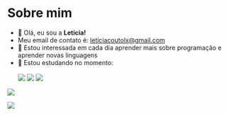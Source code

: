 # Sobre mim
- 👋 Olá, eu sou a **Leticia!**
-  Meu email de contato é: leticiacoutolx@gmail.com
- 👀 Estou interessada em cada dia aprender mais sobre programação e aprender novas linguagens
- 🌱 Estou estudando no momento:<br><br>
![](https://img.shields.io/badge/HTML5-E34F26?style=for-the-badge&logo=html5&logoColor=white)
![](https://img.shields.io/badge/JavaScript-323330?style=for-the-badge&logo=javascript&logoColor=F7DF1E)
![](https://img.shields.io/badge/CSS3-1572B6?style=for-the-badge&logo=css3&logoColor=white)

![](https://github-readme-stats.vercel.app/api?username=LetzC&theme=midnight-purple&hide_border=false&include_all_commits=false&count_private=false)

![](https://media.tenor.com/exuPwTTU-FwAAAAC/key-click-typing.gif)
